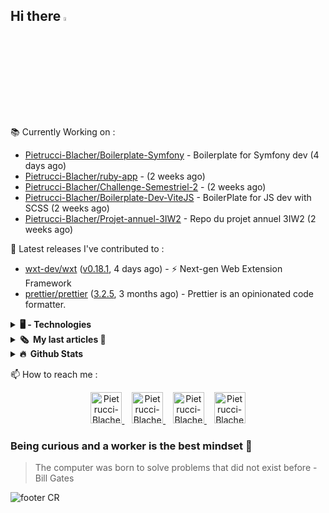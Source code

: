 ## Hi there <img src="https://media.giphy.com/media/hvRJCLFzcasrR4ia7z/giphy.gif" width="4%" alt="Hello There">

📚 Currently Working on :

- [Pietrucci-Blacher/Boilerplate-Symfony](https://github.com/Pietrucci-Blacher/Boilerplate-Symfony) - Boilerplate for Symfony dev (4 days ago)
- [Pietrucci-Blacher/ruby-app](https://github.com/Pietrucci-Blacher/ruby-app) -  (2 weeks ago)
- [Pietrucci-Blacher/Challenge-Semestriel-2](https://github.com/Pietrucci-Blacher/Challenge-Semestriel-2) -  (2 weeks ago)
- [Pietrucci-Blacher/Boilerplate-Dev-ViteJS](https://github.com/Pietrucci-Blacher/Boilerplate-Dev-ViteJS) - BoilerPlate for JS dev with SCSS  (2 weeks ago)
- [Pietrucci-Blacher/Projet-annuel-3IW2](https://github.com/Pietrucci-Blacher/Projet-annuel-3IW2) - Repo du projet annuel 3IW2 (2 weeks ago)


🔭 Latest releases I've contributed to :

- [wxt-dev/wxt](https://github.com/wxt-dev/wxt) ([v0.18.1](https://github.com/wxt-dev/wxt/releases/tag/v0.18.1), 4 days ago) - ⚡ Next-gen Web Extension Framework
- [prettier/prettier](https://github.com/prettier/prettier) ([3.2.5](https://github.com/prettier/prettier/releases/tag/3.2.5), 3 months ago) - Prettier is an opinionated code formatter.

<details>
<summary>
    <b> 🖥️ - Technologies</b>
</summary>
<br/>
<table><tr><td valign="top" width="33%">

### Frontend
<div align="center">
<a href="https://getbootstrap.com/" target="_blank" rel="noreferrer noopener"><img style="margin: 10px" src="https://cdn.jsdelivr.net/gh/devicons/devicon/icons/bootstrap/bootstrap-original.svg" alt="Bootstrap" height="50" /></a>
<a href="https://www.w3schools.com/css/" target="_blank" rel="noreferrer noopener"><img style="margin: 10px" src="https://cdn.jsdelivr.net/gh/devicons/devicon@latest/icons/css3/css3-original-wordmark.svg" alt="CSS3" height="50" /></a>
<a href="https://developer.mozilla.org/fr/docs/Glossary/HTML5" target="_blank" rel="noreferrer noopener"><img style="margin: 10px" src="https://cdn.jsdelivr.net/gh/devicons/devicon@latest/icons/html5/html5-original-wordmark.svg" alt="HTML5" height="50" /></a>
<a href="https://www.electronjs.org/" target="_blank" rel="noreferrer noopener"><img style="margin: 10px" src="https://cdn.jsdelivr.net/gh/devicons/devicon@latest/icons/electron/electron-original.svg" alt="Electron" height="50" /></a>
<a href="https://www.javascript.com/" target="_blank" rel="noreferrer noopener"><img style="margin: 10px" src="https://cdn.jsdelivr.net/gh/devicons/devicon@latest/icons/javascript/javascript-original.svg" alt="JavaScript" height="50" /></a>
<a href="https://www.typescriptlang.org/" target="_blank" rel="noreferrer noopener"><img style="margin: 10px" src="https://cdn.jsdelivr.net/gh/devicons/devicon@latest/icons/typescript/typescript-original.svg" alt="TypeScript" height="50" /></a>
<a href="https://www.chartjs.org/" target="_blank" rel="noreferrer noopener"><img style="margin: 10px" src="https://profilinator.rishav.dev/skills-assets/logo-title.svg" alt="Chart.js" height="50" /></a>
<a href="https://jquery.com/" target="_blank" rel="noreferrer noopener"><img style="margin: 10px" src="https://cdn.jsdelivr.net/gh/devicons/devicon@latest/icons/jquery/jquery-plain.svg" alt="jQuery" height="50" /></a>
<a href="https://sass-lang.com/" target="_blank" rel="noreferrer noopener"><img style="margin: 10px" src="https://cdn.jsdelivr.net/gh/devicons/devicon@latest/icons/sass/sass-original.svg" alt="Sass" height="50" /></a>
<a href="https://www.tailwindcss.com/" target="_blank" rel="noreferrer noopener"><img style="margin: 10px" src="https://cdn.jsdelivr.net/gh/devicons/devicon@latest/icons/tailwindcss/tailwindcss-original.svg" alt="Tailwind CSS" height="50" /></a>
<a href="https://vitejs.dev/" target="_blank" rel="noreferrer noopener"><img style="margin: 10px" src="https://cdn.jsdelivr.net/gh/devicons/devicon@latest/icons/vitejs/vitejs-original.svg" alt="Vite.js" height="50" /></a>
<a href="https://webpack.js.org/" target="_blank" rel="noreferrer noopener"><img style="margin: 10px" src="https://cdn.jsdelivr.net/gh/devicons/devicon@latest/icons/webpack/webpack-original.svg" alt="Webpack" height="50" /></a>
<a href="https://angular.dev/" target="_blank" rel="noreferrer noopener"><img style="margin: 10px" src="https://cdn.jsdelivr.net/gh/devicons/devicon@latest/icons/angular/angular-original.svg" alt="Angular" height="50" /></a>
<a href="https://vuejs.org/" target="_blank" rel="noreferrer noopener"><img style="margin: 10px" src="https://cdn.jsdelivr.net/gh/devicons/devicon@latest/icons/vuejs/vuejs-original.svg" alt="Vue.js" height="50" /></a>
<a href="https://react.dev" target="_blank" rel="noreferrer noopener"><img style="margin: 10px" src="https://cdn.jsdelivr.net/gh/devicons/devicon@latest/icons/react/react-original.svg" alt="React" height="50" /></a>
<a href="https://nextjs.org/" target="_blank" rel="noreferrer noopener"><img style="margin: 10px" src="https://cdn.jsdelivr.net/gh/devicons/devicon@latest/icons/nextjs/nextjs-original.svg" alt="Next.js" height="50" /></a>
</div>

</td><td valign="top" width="33%">

### Backend
<div align="center">
<a href="https://www.php.net/" target="_blank" rel="noreferrer noopener"><img style="margin: 10px" src="https://cdn.jsdelivr.net/gh/devicons/devicon@latest/icons/php/php-original.svg" alt="PHP" height="50" /></a>
<a href="https://www.mongodb.com/" target="_blank" rel="noreferrer noopener"><img style="margin: 10px" src="https://cdn.jsdelivr.net/gh/devicons/devicon@latest/icons/mongodb/mongodb-original.svg" alt="MongoDB" height="50" /></a>
<a href="https://nodejs.org/" target="_blank" rel="noreferrer noopener"><img style="margin: 10px" src="https://cdn.jsdelivr.net/gh/devicons/devicon@latest/icons/nodejs/nodejs-original.svg" alt="Node.js" height="50" /></a>
<a href="https://bun.sh/" target="_blank" rel="noreferrer noopener"><img style="margin: 10px" src="https://cdn.jsdelivr.net/gh/devicons/devicon@latest/icons/bun/bun-original.svg" alt="Bun" height="50" /></a>
<a href="https://laravel.com/" target="_blank" rel="noreferrer noopener"><img style="margin: 10px" src="https://cdn.jsdelivr.net/gh/devicons/devicon@latest/icons/laravel/laravel-original.svg" alt="Laravel" height="50" /></a>
<a href="https://www.mysql.com/" target="_blank" rel="noreferrer noopener"><img style="margin: 10px" src="https://cdn.jsdelivr.net/gh/devicons/devicon@latest/icons/mysql/mysql-original.svg" alt="MySQL" height="50" /></a>
<a href="https://mariadb.org/" target="_blank" rel="noreferrer noopener"><img style="margin: 10px" src="https://cdn.jsdelivr.net/gh/devicons/devicon@latest/icons/mariadb/mariadb-original.svg" alt="Maria DB" height="50" /></a>
<a href="https://postgresql.org" target="_blank" rel="noreferrer noopener"><img style="margin: 10px" src="https://cdn.jsdelivr.net/gh/devicons/devicon@latest/icons/postgresql/postgresql-original.svg" alt="PostgreSQL" height="50" /></a>
<a href="https://wordpress.com/" target="_blank" rel="noreferrer noopener"><img style="margin: 10px" src="https://cdn.jsdelivr.net/gh/devicons/devicon@latest/icons/wordpress/wordpress-original.svg" alt="WordPress" height="50" /></a>
<a href="https://symfony.com/" target="_blank" rel="noreferrer noopener"><img style="margin: 10px" src="https://cdn.jsdelivr.net/gh/devicons/devicon@latest/icons/symfony/symfony-original.svg" alt="Symfony" height="50" /></a>
<a href="https://rubyonrails.org/" target="_blank" rel="noreferrer noopener"><img style="margin: 10px" src="https://cdn.jsdelivr.net/gh/devicons/devicon@latest/icons/rails/rails-plain.svg" alt="Ruby on Rails" height="50" /></a>
<a href="https://www.oracle.com/in/index.html" target="_blank" rel="noreferrer noopener"><img style="margin: 10px" src="https://cdn.jsdelivr.net/gh/devicons/devicon@latest/icons/oracle/oracle-original.svg" alt="Oracle" height="50" /></a>
<a href="https://expressjs.com/" target="_blank" rel="noreferrer noopener"><img style="margin: 10px" src="https://cdn.jsdelivr.net/gh/devicons/devicon@latest/icons/express/express-original.svg" alt="Express.js" height="50" /></a>
<a href="https://api-platform.com/" target="_blank" rel="noreferrer noopener"><img style="margin: 10px" src="https://api-platform.com/images/logos/Logo_Circle%20webby%20blue%20light.svg" alt="API Platform" height="50" /></a>
<a href="https://nestjs.com/" target="_blank" rel="noreferrer noopener"><img style="margin: 10px" src="https://cdn.jsdelivr.net/gh/devicons/devicon@latest/icons/nestjs/nestjs-original.svg" alt="NestJS" height="50" /></a>
<a href="https://go.dev/" target="_blank" rel="noreferrer noopener"><img style="margin: 10px" src="https://cdn.jsdelivr.net/gh/devicons/devicon@latest/icons/go/go-original.svg" alt="Golang" height="50" /></a>
</div>

</td><td valign="top" width="33%">

### DevOps
<div align="center">
<a href="https://www.linux.org/" target="_blank" rel="noreferrer noopener"><img style="margin: 10px" src="https://cdn.jsdelivr.net/gh/devicons/devicon@latest/icons/linux/linux-original.svg" alt="Linux" height="50" /></a>
<a href="https://github.com/" target="_blank" rel="noreferrer noopener"><img style="margin: 10px" src="https://cdn.jsdelivr.net/gh/devicons/devicon@latest/icons/git/git-original.svg" alt="Git" height="50" /></a>
<a href="https://www.gnu.org/software/bash/" target="_blank" rel="noreferrer noopener"><img style="margin: 10px" src="https://cdn.jsdelivr.net/gh/devicons/devicon@latest/icons/bash/bash-original.svg" alt="Bash" height="50" /></a>
<a href="https://apache.org" target="_blank" rel="noreferrer noopener"><img style="margin: 10px" src="https://cdn.jsdelivr.net/gh/devicons/devicon@latest/icons/apache/apache-original.svg" alt="Apache" height="50" /></a>
<a href="https://www.nginx.com/" target="_blank" rel="noreferrer noopener"><img style="margin: 10px" src="https://cdn.jsdelivr.net/gh/devicons/devicon@latest/icons/nginx/nginx-original.svg" alt="Nginx" height="50" /></a>
<a href="https://www.docker.com/" target="_blank" rel="noreferrer noopener"><img style="margin: 10px" src="https://cdn.jsdelivr.net/gh/devicons/devicon@latest/icons/docker/docker-original.svg" alt="Docker" height="50" /></a>
<a href="https://kubernetes.io/" target="_blank" rel="noreferrer noopener"><img style="margin: 10px" src="https://cdn.jsdelivr.net/gh/devicons/devicon@latest/icons/kubernetes/kubernetes-original.svg" alt="Kubernetes" height="50" /></a>
<a href="https://about.gitlab.com/" target="_blank" rel="noreferrer noopener"><img style="margin: 10px" src="https://cdn.jsdelivr.net/gh/devicons/devicon@latest/icons/gitlab/gitlab-original.svg" alt="GitLab" height="50" /></a>
<a href="https://bitbucket.org" target="_blank" rel="noreferrer noopener"><img style="margin: 10px" src="https://cdn.jsdelivr.net/gh/devicons/devicon@latest/icons/bitbucket/bitbucket-original.svg" alt="Bitbucket" height="50" /></a>
</div>

</td></tr></table>

</details>

<details>
    <summary>
        <b>🗞️&nbsp;&nbsp;My last articles 🤡</b>
    </summary>
    <br>
    <div align="center">
        <img src="https://i.giphy.com/media/Ju7l5y9osyymQ/giphy.webp" width="450" alt="rickroll"/>
    </div>
    <h1 align="center">Nothing but Coming Soon 🚧</h1>
</details>


<details>
    <summary>
        <b>🔥&nbsp;&nbsp;Github&nbsp;Stats</b>
    </summary>
    <br/>

| <img align="center" src="https://github-readme-stats.vercel.app/api?username=Pietrucci-Blacher&show_icons=true&include_all_commits=true&theme=buefy&hide_border=true" alt="Maxime github stats" /> | <img align="center" src="https://github-readme-stats.vercel.app/api/top-langs/?username=Pietrucci-Blacher&layout=compact&theme=buefy&hide_border=true" alt="Maxime github stats part 2"/> |
|----------------------------------------------------------------------------------------------------------------------------------------------------------------------------------------------------|-----------------------------------------------------------------------------------------------------------------------------------------------------------|

</details>


📫 How to reach me :
<p align="center">
    <a href="https://twitter.com/Sunshiotv">
        <img alt="Pietrucci-Blacher | Twitter" width="50px" height="50px" src="https://cdn.jsdelivr.net/gh/devicons/devicon@latest/icons/twitter/twitter-original.svg"/>
    </a>
    &nbsp;&nbsp;
    <a href="https://www.linkedin.com/in/maxime-pietrucci/">
        <img alt="Pietrucci-Blacher | Linkedin" width="50px" height="50px" src="https://cdn.jsdelivr.net/gh/devicons/devicon@latest/icons/linkedin/linkedin-original.svg"/>
    </a>
    &nbsp;&nbsp;
    <a href="https://discordapp.com/users/146296127812009984">
        <img alt="Pietrucci-Blacher | Discord" width="50px" height="50px" src="https://assets-global.website-files.com/6257adef93867e50d84d30e2/636e0a69f118df70ad7828d4_icon_clyde_blurple_RGB.svg"/>
    </a>
    &nbsp;&nbsp;
    <a href="mailto:contact@mpb-dev.fr">
        <img alt="Pietrucci-Blacher | Email" width="50px" height="50px" src="https://upload.wikimedia.org/wikipedia/commons/7/7e/Gmail_icon_%282020%29.svg" />
    </a>
</p>

### Being curious and a worker is the best mindset 🧐
> The computer was born to solve problems that did not exist before - Bill Gates

![footer CR](https://capsule-render.vercel.app/api?type=waving&color=gradient&customColorList=12&height=80&section=footer)
